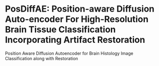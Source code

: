 # PosDiffAE: Position-aware Diffusion Auto-encoder For High-Resolution Brain Tissue Classification Incorporating Artifact Restoration
Position Aware Diffusion Autoencoder for Brain Histology Image Classification along with Restoration
